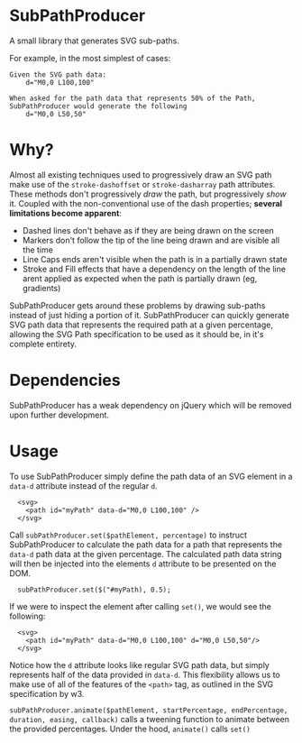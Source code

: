 SubPathProducer
===============

A small library that generates SVG sub-paths.

For example, in the most simplest of cases:

    Given the SVG path data: 
        d="M0,0 L100,100"
        
    When asked for the path data that represents 50% of the Path, SubPathProducer would generate the following
        d="M0,0 L50,50"

Why?
==============

Almost all existing techniques used to progressively draw an SVG path make use of the `stroke-dashoffset` or `stroke-dasharray` path attributes. These methods don't progressively *draw* the path, but progressively *show* it. Coupled with the non-conventional use of the dash properties; **several limitations become apparent**:

* Dashed lines don't behave as if they are being drawn on the screen
* Markers don't follow the tip of the line being drawn and are visible all the time
* Line Caps ends aren't visible when the path is in a partially drawn state
* Stroke and Fill effects that have a dependency on the length of the line arent applied as expected when the path is partially drawn (eg, gradients)

SubPathProducer gets around these problems by drawing sub-paths instead of just hiding a portion of it. SubPathProducer can quickly generate SVG path data that represents the required path at a given percentage, allowing the SVG Path specification to be used as it should be, in it's complete entirety.


Dependencies
===============

SubPathProducer has a weak dependency on jQuery which will be removed upon further development.

Usage
==============


To use SubPathProducer simply define the path data of an SVG <Path> element in a `data-d` attribute instead of the regular `d`. 


    
      <svg>
        <path id="myPath" data-d="M0,0 L100,100" />
      </svg>



Call `subPathProducer.set($pathElement, percentage)` to instruct SubPathProducer to calculate the path data for a path that represents the `data-d` path data at the given percentage. The calculated path data string will then be injected into the elements `d` attribute to be presented on the DOM. 

      subPathProducer.set($("#myPath), 0.5);

If we were to inspect the element after calling `set()`, we would see the following:

      <svg>
        <path id="myPath" data-d="M0,0 L100,100" d="M0,0 L50,50"/>
      </svg>
      
Notice how the `d` attribute looks like regular SVG path data, but simply represents half of the data provided in `data-d`. This flexibility allows us to make use of all of the features of the `<path>` tag, as outlined in the SVG specification by w3.


`subPathProducer.animate($pathElement, startPercentage, endPercentage, duration, easing, callback)` calls a tweening function to animate between the provided percentages. Under the hood, `animate()` calls `set()`
